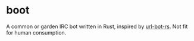 # boot

A common or garden IRC bot written in Rust, inspired by [url-bot-rs](https://github.com/nuxeh/url-bot-rs). Not fit for human consumption.
